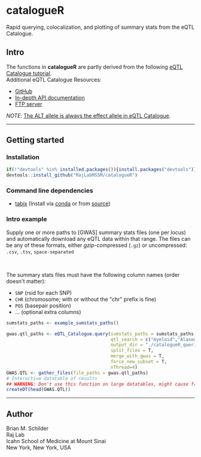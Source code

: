# catalogueR  

Rapid querying, colocalization, and plotting of summary stats from the eQTL Catalogue.  

## Intro    

The functions in **catalogueR** are partly derived from the following
[eQTL Catalogue tutorial](http://htmlpreview.github.io/?https://github.com/eQTL-Catalogue/eQTL-Catalogue-resources/blob/master/scripts/eQTL_API_usecase.html).  
Additional eQTL Catalogue Resources:  
- [GitHub](https://github.com/eQTL-Catalogue/eQTL-Catalogue-resources)  
- [In-depth API documentation](https://www.ebi.ac.uk/eqtl/api-docs/)  
- [FTP server](ftp://ftp.ebi.ac.uk/pub/databases/spot/eQTL/csv) 

*NOTE*: [The ALT allele is always the effect allele in eQTL Catalogue](https://www.ebi.ac.uk/eqtl/Data_access/).  

<hr>  

## Getting started  


### Installation

```R
if(!"devtools" %in% installed.packages()){install.packages("devtools")}
devtools::install_github("RajLabMSSM/catalogueR")
```


### Command line dependencies  

- [tabix](http://www.htslib.org/doc/tabix.html) (Install via [conda](https://anaconda.org/bioconda/tabix) or from [source](http://www.htslib.org/download/))  


### Intro example  

Supply one or more paths to [GWAS] summary stats files (one per locus) and automatically download any eQTL data within that range. The files can be any of these formats, either *gzip*-compressed (`.gz`) or uncompressed: `.csv`, `.tsv`, `space-separated`  

<br>

The summary stats files must have the following column names (order doesn't matter):
  - `SNP` (rsid for each SNP)
  - `CHR` (chromosome; with or without the "chr" prefix is fine)
  - `POS` (basepair position)
  - ... (optional extra columns)

```R 
sumstats_paths <- example_sumstats_paths()

gwas.qtl_paths <- eQTL_Catalogue.query(sumstats_paths = sumstats_paths,  
                                       qtl_search = c("myeloid","Alasoo_2018"),
                                       output_dir = "./catalogueR_queries", 
                                       split_files = T,  
                                       merge_with_gwas = T,
                                       force_new_subset = T,
                                       nThread=4)
GWAS.QTL <- gather_files(file_paths = gwas.qtl_paths)
# Interactive datatable of results 
## WARNING: Don't use this function on large datatables, might cause freezing.
createDT(head(GWAS.QTL))
``` 
  
<hr>  
 
## Author  

Brian M. Schilder  
Raj Lab  
Icahn School of Medicine at Mount Sinai  
New York, New York, USA  
